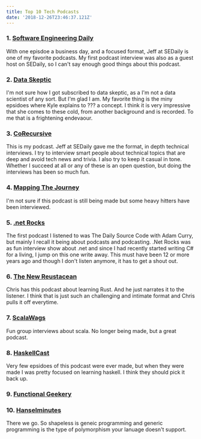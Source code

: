 ```yaml
---
title: Top 10 Tech Podcasts
date: '2018-12-26T23:46:37.121Z'
---
```



### 1. [Software Engineering Daily]()
With one episdoe a business day, and a focused format, Jeff at SEDaily is one of my favorite podcasts. My first podcast interview was also as a guest host on SEDaily, so I can't say enough good things about this podcast.

### 2. [Data Skeptic]()
I'm not sure how I got subscribed to data skeptic, as a I'm not a data scientist of any sort.  But I'm glad I am.  My favorite thing is the miny epsidoes where Kyle explains to ??? a concept.  I think it is very impressive that she comes to these cold, from another background and is recorded.  To me that is a frightening endevaour.

### 3. [CoRecursive]() 
This is my podcast.  Jeff at SEDaily gave me the format, in depth technical interviews.  I try to interview smart people about technical topics that are deep and avoid tech news and trivia.  I also try to keep it casual in tone.  Whether I succeed at all or any of these is an open question, but doing the interviews has been so much fun.

### 4. [Mapping The Journey]()
I'm not sure if this podcast is still being made but some heavy hitters have been interviewed.

### 5. [.net Rocks]()
The first podcast I listened to was The Daily Source Code with Adam Curry, but mainly I recall it being about podcasts and podcasting.  .Net Rocks was as fun interview show about .net and since I had recently started writing C# for a living, I jump on this one write away.   This must have been 12 or more years ago and though I don't listen anymore, it has to get a shout out.

### 6. [The New Reustacean]()
Chris has this podcast about learning Rust.  And he just narrates it to the listener.  I think that is just such an challenging and intimate format and Chris pulls it off everytime.

### 7. [ScalaWags]()
Fun group interviews about scala.  No longer being made, but a great podcast.

### 8. [HaskellCast]()
Very few epsidoes of this podcast were ever made, but when they were made I was pretty focused on learning haskell.  I think they should pick it back up.

### 9. [Functional Geekery]()

### 10. [Hanselminutes]()

There we go.  So shapeless is geneic programming and generic programming is the type of polymorphism your lanuage doesn't support.  